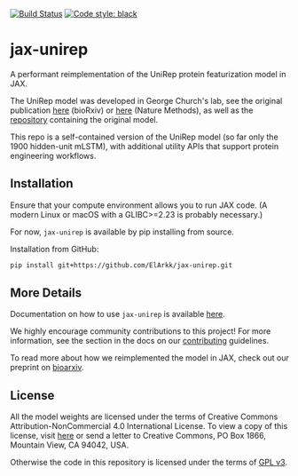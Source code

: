 [![Build Status](https://travis-ci.com/ElArkk/jax-unirep.svg?branch=master)](https://travis-ci.com/ElArkk/jax-unirep)
[![Code style: black](https://img.shields.io/badge/code%20style-black-000000.svg)](https://github.com/psf/black)

# jax-unirep

A performant reimplementation of the UniRep protein featurization model in JAX.

The UniRep model was developed in George Church's lab,
see the original publication
[here][arxiv] (bioRxiv) or [here][nature] (Nature Methods),
as well as the [repository][repo] containing the original model.

This repo is a self-contained version of the UniRep model
(so far only the 1900 hidden-unit mLSTM),
with additional utility APIs that support protein engineering workflows.

## Installation

Ensure that your compute environment allows you to run JAX code.
(A modern Linux or macOS with a GLIBC>=2.23 is probably necessary.)

For now, `jax-unirep` is available by pip installing from source.

Installation from GitHub:

```bash
pip install git+https://github.com/ElArkk/jax-unirep.git
```

## More Details

Documentation on how to use `jax-unirep` is available [here][docs].

We highly encourage community contributions to this project! For more information, see the section in the docs on our [contributing][cont] guidelines.


To read more about how we reimplemented the model in JAX,
check out our preprint
on [bioarxiv](https://www.biorxiv.org/content/10.1101/2020.05.11.088344v1).


## License

All the model weights are licensed under the terms of
Creative Commons Attribution-NonCommercial 4.0 International License.
To view a copy of this license,
visit [here](http://creativecommons.org/licenses/by-nc/4.0/)
or send a letter to Creative Commons, PO Box 1866, Mountain View, CA 94042, USA.

Otherwise the code in this repository
is licensed under the terms of [GPL v3][gpl3].

[arxiv]: https://www.biorxiv.org/content/10.1101/589333v1
[nature]: https://www.nature.com/articles/s41592-019-0598-1
[repo]: https://github.com/churchlab/UniRep
[ericmjl]: https://github.com/ericmjl
[fundl]: https://github.com/ericmjl/fundl
[gpl3]: https://www.gnu.org/licenses/gpl-3.0.html
[evotunefunc]: https://github.com/ElArkk/jax-unirep/blob/master/jax_unirep/evotuning.py#L421
[fitfunc]: https://github.com/ElArkk/jax-unirep/blob/master/jax_unirep/evotuning.py#L163
[examples]: https://github.com/ElArkk/jax-unirep/blob/master/examples
[stax]: https://jax.readthedocs.io/en/latest/jax.experimental.stax.html
[staxex]: https://github.com/google/jax/tree/master/examples
[docs]: https://elarkk.github.io/jax-unirep/
[cont]: https://elarkk.github.io/jax-unirep/contributing/
[it]: https://github.com/ElArkk/jax-unirep/issues

